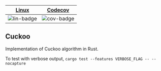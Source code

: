 | [Linux][lin-link] |  [Codecov][cov-link]  |
| :---------------: | :-------------------: |
| ![lin-badge]      | ![cov-badge]          |

[lin-badge]: https://github.com/danielhstahl/cuckoo_rust/workflows/Rust/badge.svg
[lin-link]:  https://github.com/danielhstahl/cuckoo_rust/actions
[cov-badge]: https://codecov.io/gh/danielhstahl/cuckoo_rust/branch/master/graph/badge.svg
[cov-link]:  https://codecov.io/gh/danielhstahl/cuckoo_rust

## Cuckoo

Implementation of Cuckoo algorithm in Rust.  

To test with verbose output,
`cargo test --features VERBOSE_FLAG -- --nocapture`

